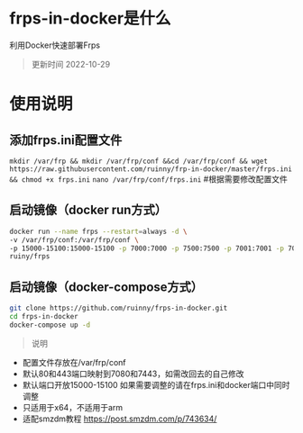 # frps-in-docker是什么
利用Docker快速部署Frps

> 更新时间 2022-10-29

# 使用说明

## 添加frps.ini配置文件
`mkdir /var/frp && mkdir /var/frp/conf &&cd /var/frp/conf && wget https://raw.githubusercontent.com/ruinny/frp-in-docker/master/frps.ini && chmod +x frps.ini`
`nano /var/frp/conf/frps.ini` #根据需要修改配置文件

## 启动镜像（docker run方式）
```bash
docker run --name frps --restart=always -d \
-v /var/frp/conf:/var/frp/conf \
-p 15000-15100:15000-15100 -p 7000:7000 -p 7500:7500 -p 7001:7001 -p 7080:80 -p 7443:443 \
ruiny/frps
```

## 启动镜像（docker-compose方式）
```bash
git clone https://github.com/ruinny/frps-in-docker.git
cd frps-in-docker
docker-compose up -d
```

> 说明
 - 配置文件存放在/var/frp/conf
 - 默认80和443端口映射到7080和7443，如需改回去的自己修改
 - 默认端口开放15000-15100 如果需要调整的请在frps.ini和docker端口中同时调整
 - 只适用于x64，不适用于arm
 - 适配smzdm教程 https://post.smzdm.com/p/743634/
